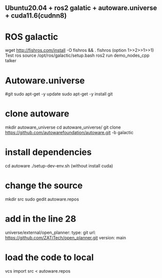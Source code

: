 ## Ubuntu20.04 + ros2 galatic + autoware.universe + cuda11.6(cudnn8)


# ROS galactic
wget http://fishros.com/install -O fishros && . fishros (option 1>>2>>1>>1)
Test ros
source /opt/ros/galactic/setup.bash
ros2 run demo_nodes_cpp talker

# Autoware.universe
#git
sudo apt-get -y update
sudo apt-get -y install git

# clone autoware
mkdir autoware_universe
cd autoware_universe/
git clone https://github.com/autowarefoundation/autoware.git -b galactic

# install dependencies
cd autoware
./setup-dev-env.sh (without install cuda)

# change the source
mkdir src
sudo gedit autoware.repos
# add in the line 28
universe/external/open_planner:
    type: git
    url: https://github.com/ZATiTech/open_planner.git
    version: main

# load the code to local
vcs import src < autoware.repos
